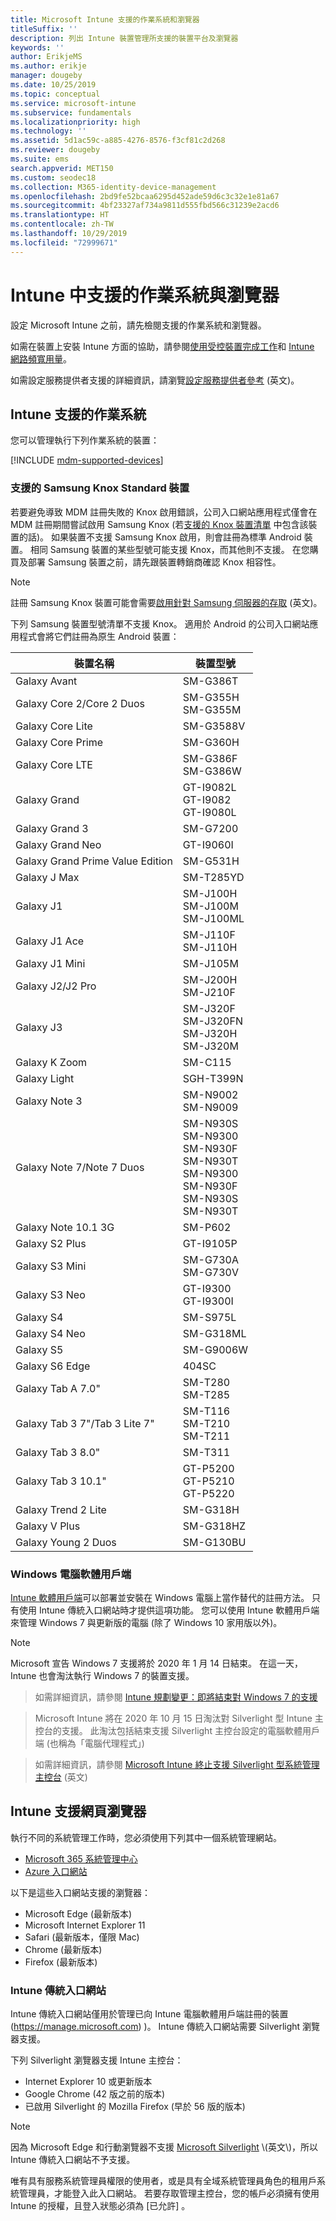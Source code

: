 ```yaml
---
title: Microsoft Intune 支援的作業系統和瀏覽器
titleSuffix: ''
description: 列出 Intune 裝置管理所支援的裝置平台及瀏覽器
keywords: ''
author: ErikjeMS
ms.author: erikje
manager: dougeby
ms.date: 10/25/2019
ms.topic: conceptual
ms.service: microsoft-intune
ms.subservice: fundamentals
ms.localizationpriority: high
ms.technology: ''
ms.assetid: 5d1ac59c-a885-4276-8576-f3cf81c2d268
ms.reviewer: dougeby
ms.suite: ems
search.appverid: MET150
ms.custom: seodec18
ms.collection: M365-identity-device-management
ms.openlocfilehash: 2bd9fe52bcaa6295d452ade59d6c3c32e1e81a67
ms.sourcegitcommit: 4bf23327af734a9811d555fbd566c31239e2acd6
ms.translationtype: HT
ms.contentlocale: zh-TW
ms.lasthandoff: 10/29/2019
ms.locfileid: "72999671"
---
```

# <a name="supported-operating-systems-and-browsers-in-intune"></a>Intune 中支援的作業系統與瀏覽器

設定 Microsoft Intune 之前，請先檢閱支援的作業系統和瀏覽器。

如需在裝置上安裝 Intune 方面的協助，請參閱[使用受控裝置完成工作](https://docs.microsoft.com/intune-user-help/company-portal-frequently-asked-questions)和 [Intune 網路頻寬用量](network-bandwidth-use.md)。

如需設定服務提供者支援的詳細資訊，請瀏覽[設定服務提供者參考](https://docs.microsoft.com/windows/client-management/mdm/configuration-service-provider-reference) \(英文\)。

## <a name="intune-supported-operating-systems"></a>Intune 支援的作業系統

您可以管理執行下列作業系統的裝置：

[!INCLUDE [mdm-supported-devices](../../intune-classic/includes/mdm-supported-devices.md)]

### <a name="supported-samsung-knox-standard-devices"></a>支援的 Samsung Knox Standard 裝置

若要避免導致 MDM 註冊失敗的 Knox 啟用錯誤，公司入口網站應用程式僅會在 MDM 註冊期間嘗試啟用 Samsung Knox (若[支援的 Knox 裝置清單](https://www.samsungknox.com/knox-supported-devices/knox-workspace) 中包含該裝置的話)。 如果裝置不支援 Samsung Knox 啟用，則會註冊為標準 Android 裝置。 相同 Samsung 裝置的某些型號可能支援 Knox，而其他則不支援。 在您購買及部署 Samsung 裝置之前，請先跟裝置轉銷商確認 Knox 相容性。

> [!NOTE]
> 註冊 Samsung Knox 裝置可能會需要[啟用針對 Samsung 伺服器的存取](https://support.samsungknox.com/hc/articles/115013833108-Our-corporate-devices-are-behind-a-firewall-How-do-I-enable-Knox-Workspace-devices-to-contact-Samsung-servers) \(英文\)。 

下列 Samsung 裝置型號清單不支援 Knox。 適用於 Android 的公司入口網站應用程式會將它們註冊為原生 Android 裝置：

| **裝置名稱** | **裝置型號** |
| --- | --- |
| Galaxy Avant | SM-G386T |
| Galaxy Core 2/Core 2 Duos | SM-G355H<br>SM-G355M |
| Galaxy Core Lite | SM-G3588V |
| Galaxy Core Prime | SM-G360H |
| Galaxy Core LTE | SM-G386F<br>SM-G386W |
| Galaxy Grand | GT-I9082L<br>GT-I9082<br>GT-I9080L |
| Galaxy Grand 3 | SM-G7200 |
| Galaxy Grand Neo | GT-I9060I |
| Galaxy Grand Prime Value Edition | SM-G531H |
| Galaxy J Max | SM-T285YD |
| Galaxy J1 | SM-J100H<br>SM-J100M<br>SM-J100ML |
| Galaxy J1 Ace | SM-J110F<br>SM-J110H |
| Galaxy J1 Mini | SM-J105M |
| Galaxy J2/J2 Pro | SM-J200H<br>SM-J210F |
| Galaxy J3 | SM-J320F<br>SM-J320FN<br>SM-J320H<br>SM-J320M |
| Galaxy K Zoom | SM-C115 |
| Galaxy Light | SGH-T399N |
| Galaxy Note 3 | SM-N9002<br>SM-N9009 |
| Galaxy Note 7/Note 7 Duos | SM-N930S<br>SM-N9300<br>SM-N930F<br>SM-N930T<br>SM-N9300<br>SM-N930F<br>SM-N930S<br>SM-N930T |
| Galaxy Note 10.1 3G | SM-P602 |
| Galaxy S2 Plus | GT-I9105P |
| Galaxy S3 Mini | SM-G730A<br>SM-G730V |
| Galaxy S3 Neo | GT-I9300<br>GT-I9300I |
| Galaxy S4 | SM-S975L |
| Galaxy S4 Neo | SM-G318ML |
| Galaxy S5 | SM-G9006W |
| Galaxy S6 Edge | 404SC |
| Galaxy Tab A 7.0&quot; | SM-T280<br>SM-T285 |
| Galaxy Tab 3 7&quot;/Tab 3 Lite 7&quot; | SM-T116<br>SM-T210<br>SM-T211 |
| Galaxy Tab 3 8.0&quot; | SM-T311 |
| Galaxy Tab 3 10.1&quot; | GT-P5200<br>GT-P5210<br>GT-P5220 |
| Galaxy Trend 2 Lite | SM-G318H |
| Galaxy V Plus | SM-G318HZ |
| Galaxy Young 2 Duos | SM-G130BU |


### <a name="windows-pc-software-client"></a>Windows 電腦軟體用戶端

[Intune 軟體用戶端](../manage-windows-pcs-with-microsoft-intune.md)可以部署並安裝在 Windows 電腦上當作替代的註冊方法。 只有使用 Intune 傳統入口網站時才提供這項功能。 您可以使用 Intune 軟體用戶端來管理 Windows 7 與更新版的電腦 (除了 Windows 10 家用版以外)。

> [!Note]
> Microsoft 宣告 Windows 7 支援將於 2020 年 1 月 14 日結束。 在這一天，Intune 也會淘汰執行 Windows 7 的裝置支援。

> 如需詳細資訊，請參閱 [Intune 規劃變更：即將結束對 Windows 7 的支援](https://docs.microsoft.com/en-us/intune/fundamentals/whats-new#intune-plan-for-change-nearing-end-of-support-for-windows-7)

> Microsoft Intune 將在 2020 年 10 月 15 日淘汰對 Silverlight 型 Intune 主控台的支援。 此淘汰包括結束支援 Silverlight 主控台設定的電腦軟體用戶端 (也稱為「電腦代理程式」)

> 如需詳細資訊，請參閱 [Microsoft Intune 終止支援 Silverlight 型系統管理主控台](https://techcommunity.microsoft.com/t5/Intune-Customer-Success/Take-Action-Microsoft-Intune-ending-support-for-the-Silverlight/ba-p/916249) \(英文\)

<!--  ### Exchange ActiveSync management

You can manage [Exchange ActiveSync devices](../enrollment/device-enrollment.md#mobile-device-management-with-exchange-activesync-and-intune) from the Intune console. This option provides a limited set of management capabilities when compared to the other methods. See [Capabilities of built-in Mobile Device Management in Office 365](https://support.office.com/article/Capabilities-of-built-in-Mobile-Device-Management-for-Office-365-a1da44e5-7475-4992-be91-9ccec25905b0) for a list of supported devices.  -->

## <a name="intune-supported-web-browsers"></a>Intune 支援網頁瀏覽器

執行不同的系統管理工作時，您必須使用下列其中一個系統管理網站。

- [Microsoft 365 系統管理中心](http://go.microsoft.com/fwlink/p/?LinkId=698854)
- [Azure 入口網站](https://portal.azure.com/)

以下是這些入口網站支援的瀏覽器：
- Microsoft Edge (最新版本)
- Microsoft Internet Explorer 11
- Safari (最新版本，僅限 Mac)
- Chrome (最新版本)
- Firefox (最新版本)




### <a name="intune-classic-portal"></a>Intune 傳統入口網站

Intune 傳統入口網站僅用於管理已向 Intune 電腦軟體用戶端註冊的裝置 (https://manage.microsoft.com) )。 Intune 傳統入口網站需要 Silverlight 瀏覽器支援。

下列 Silverlight 瀏覽器支援 Intune 主控台：
- Internet Explorer 10 或更新版本
- Google Chrome (42 版之前的版本)
- 已啟用 Silverlight 的 Mozilla Firefox (早於 56 版的版本)

> [!Note]
> 因為 Microsoft Edge 和行動瀏覽器不支援 [Microsoft Silverlight](https://msdn.microsoft.com/library/cc838158(v=vs.95).aspx) \(英文\)，所以 Intune 傳統入口網站不予支援。

唯有具有服務系統管理員權限的使用者，或是具有全域系統管理員角色的租用戶系統管理員，才能登入此入口網站。 若要存取管理主控台，您的帳戶必須擁有使用 Intune 的授權，且登入狀態必須為 [已允許]  。
